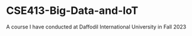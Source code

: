 # CSE413-Big-Data-and-IoT
A course I have conducted at Daffodil International University in Fall 2023
